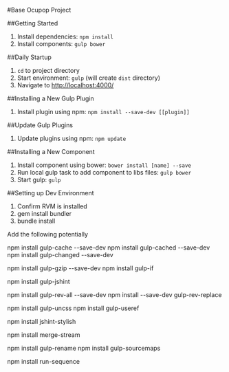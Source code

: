 #Base Ocupop Project

##Getting Started
1. Install dependencies: `npm install`
2. Install components: `gulp bower`

##Daily Startup
1. `cd` to project directory
2. Start environment: `gulp` (will create `dist` directory)
3. Navigate to [http://localhost:4000/](http://localhost:4000/)

##Installing a New Gulp Plugin
1. Install plugin using npm: `npm install --save-dev [[plugin]]`

##Update Gulp Plugins
1. Update plugins using npm: `npm update`

##Installing a New Component
1. Install component using bower: `bower install [name] --save`
2. Run local gulp task to add component to libs files: `gulp bower`
3. Start gulp: `gulp`





##Setting up Dev Environment
1. Confirm RVM is installed
2. gem install bundler
3. bundle install



Add the following potentially

npm install gulp-cache --save-dev
npm install gulp-cached --save-dev
npm install gulp-changed --save-dev

npm install gulp-gzip --save-dev
npm install gulp-if

npm install gulp-jshint

npm install gulp-rev-all --save-dev
npm install --save-dev gulp-rev-replace

npm install gulp-uncss
npm install gulp-useref

npm install jshint-stylish

npm install merge-stream




npm install gulp-rename
npm install gulp-sourcemaps


npm install run-sequence